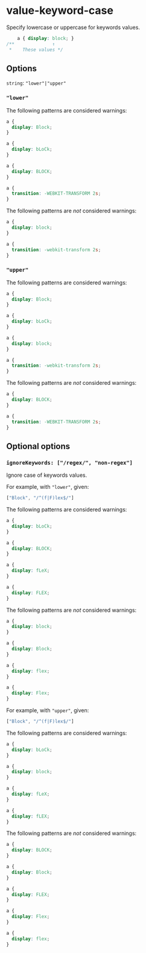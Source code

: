 # value-keyword-case

Specify lowercase or uppercase for keywords values.

```css
    a { display: block; }
/**              ↑
 *    These values */
```

## Options

`string`: `"lower"|"upper"`

### `"lower"`

The following patterns are considered warnings:

```css
a {
  display: Block;
}
```

```css
a {
  display: bLoCk;
}
```

```css
a {
  display: BLOCK;
}
```

```css
a {
  transition: -WEBKIT-TRANSFORM 2s;
}
```

The following patterns are *not* considered warnings:

```css
a {
  display: block;
}
```

```css
a {
  transition: -webkit-transform 2s;
}
```

### `"upper"`

The following patterns are considered warnings:

```css
a {
  display: Block;
}
```

```css
a {
  display: bLoCk;
}
```

```css
a {
  display: block;
}
```

```css
a {
  transition: -webkit-transform 2s;
}
```

The following patterns are *not* considered warnings:

```css
a {
  display: BLOCK;
}
```

```css
a {
  transition: -WEBKIT-TRANSFORM 2s;
}
```

## Optional options

### `ignoreKeywords: ["/regex/", "non-regex"]`

Ignore case of keywords values.

For example, with `"lower"`, given:

```js
["Block", "/^(f|F)lex$/"]
```

The following patterns are considered warnings:

```css
a {
  display: bLoCk;
}
```

```css
a {
  display: BLOCK;
}
```

```css
a {
  display: fLeX;
}
```

```css
a {
  display: FLEX;
}
```

The following patterns are *not* considered warnings:

```css
a {
  display: block;
}
```

```css
a {
  display: Block;
}
```

```css
a {
  display: flex;
}
```

```css
a {
  display: Flex;
}
```

For example, with `"upper"`, given:

```js
["Block", "/^(f|F)lex$/"]
```

The following patterns are considered warnings:

```css
a {
  display: bLoCk;
}
```

```css
a {
  display: block;
}
```

```css
a {
  display: fLeX;
}
```

```css
a {
  display: fLEX;
}
```

The following patterns are *not* considered warnings:

```css
a {
  display: BLOCK;
}
```

```css
a {
  display: Block;
}
```

```css
a {
  display: FLEX;
}
```

```css
a {
  display: Flex;
}
```

```css
a {
  display: flex;
}
```
